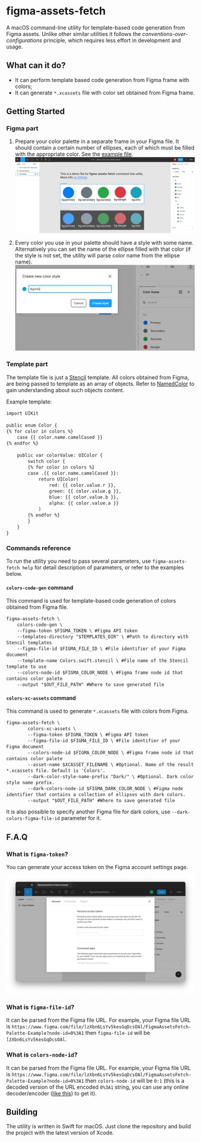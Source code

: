 # figma-assets-fetch

A macOS command-line utility for template-based code generation from Figma assets. Unlike other similar utilities it follows the *conventions-over-configurations* principle, which requires less effort in development and usage.

## What can it do?

- It can perform template based code generation from Figma frame with colors;
- It can generate `*.xcassets` file with color set obtained from Figma frame.

## Getting Started

### Figma part
1. Prepare your color palette in a separate frame in your Figma file. It should contain a certain number of ellipses, each of which must be filled with the appropriate color. See the [example file](https://www.figma.com/file/1z5n1txr0nz7qMVzcS3Oif/figma-assets-fetch-palette-example?node-id=0%3A1).
![Figma palette example](img/figma-palette-example.png)

1. Every color you use in your palette should have a style with some name. Alternatively you can set the name of the ellipse filled with that color (if the style is not set, the utility will parse color name from the ellipse name).
![Creating style name in Figma](img/creating-style-name-in-figma.png)

### Template part
The template file is just a [Stencil](https://github.com/stencilproject/Stencil) template. All colors obtained from Figma, are being passed to template as an array of objects. Refer to [NamedColor](https://github.com/movch/figma-asset-fetch/blob/main/FigmaAssetsFetch/Domain/Entities/NamedColor.swift) to gain understanding about such objects content.

Example template:

    import UIKit

    public enum Color {
    {% for color in colors %}
        case {{ color.name.camelCased }}
    {% endfor %}

        public var colorValue: UIColor {
            switch color {
            {% for color in colors %}
            case .{{ color.name.camelCased }}:
                return UIColor(
                    red: {{ color.value.r }},
                    green: {{ color.value.g }},
                    blue: {{ color.value.b }},
                    alpha: {{ color.value.a }}
                )
            {% endfor %}
            }
        }
    }

### Commands reference
To run the utility you need to pass several parameters, use `figma-assets-fetch help` for detail description of parameters, or refer to the examples below.

#### `colors-code-gen` command
This command is used for template-based code generation of colors obtained from Figma file.

    figma-assets-fetch \
        colors-code-gen \
        --figma-token $FIGMA_TOKEN \ #Figma API token
        --templates-directory "$TEMPLATES_DIR" \ #Path to directory with Stencil templates
        --figma-file-id $FIGMA_FILE_ID \ #File identifier of your Figma document
        --template-name Colors.swift.stencil \ #File name of the Stencil template to use
        --colors-node-id $FIGMA_COLOR_NODE \ #Figma frame node id that contains color palete
        --output "$OUT_FILE_PATH" #Where to save generated file

#### `colors-xc-assets` command
This command is used to generate `*.xcassets` file with colors from Figma.

    figma-assets-fetch \
            colors-xc-assets \
            --figma-token $FIGMA_TOKEN \ #Figma API token
            --figma-file-id $FIGMA_FILE_ID \ #File identifier of your Figma document
            --colors-node-id $FIGMA_COLOR_NODE \ #Figma frame node id that contains color palete
            --asset-name $XCASSET_FILENAME \ #Optional. Name of the result *.xcassets file. Default is 'Colors'.
            --dark-color-style-name-prefix "Dark/" \ #Optional. Dark color style name prefix.
            --dark-colors-node-id $FIGMA_DARK_COLOR_NODE \ #Figma node identifier that contains a collection of ellipses with dark colors.
            --output "$OUT_FILE_PATH" #Where to save generated file

It is also possible to specify another Figma file for dark colors, use `--dark-colors-figma-file-id` parameter for it.

## F.A.Q

### What is `figma-token`?
You can generate your access token on the Figma account settings page.

![](img/figma-personal-access-token.png)

### What is `figma-file-id`?
It can be parsed from the Figma file URL. For example, your Figma file URL is `https://www.figma.com/file/lzXbn6LsYv5kesGqDcsOAl/FigmaAssetsFetch-Palette-Example?node-id=0%3A1` then `figma-file-id` will be `lzXbn6LsYv5kesGqDcsOAl`.

### What is `colors-node-id`?
It can be parsed from the Figma file URL. For example, your Figma file URL is `https://www.figma.com/file/lzXbn6LsYv5kesGqDcsOAl/FigmaAssetsFetch-Palette-Example?node-id=0%3A1` then `colors-node-id` will be `0:1` (this is a decoded version of the URL encoded `0%3A1` string, you can use any online decoder/encoder ([like this](https://meyerweb.com/eric/tools/dencoder/)) to get it).

## Building
The utility is written in Swift for macOS. Just clone the repository and build the project with the latest version of Xcode.
